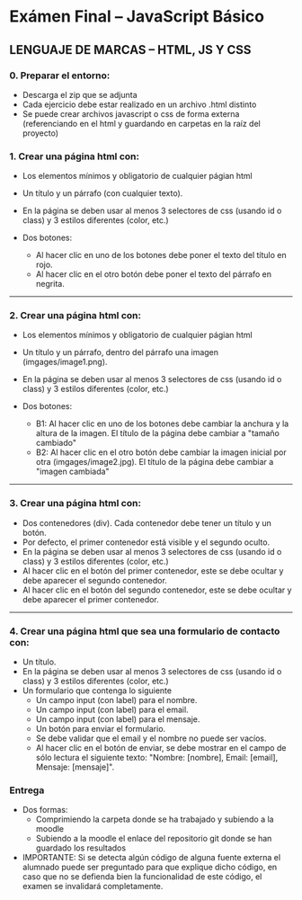 # Exámen Final – JavaScript Básico

## LENGUAJE DE MARCAS – HTML, JS Y CSS

### 0. Preparar el entorno:

* Descarga el zip que se adjunta
* Cada ejercicio debe estar realizado en un archivo .html distinto
* Se puede crear archivos javascript o css de forma externa (referenciando en el html y guardando en carpetas en la raíz del proyecto)


### 1. Crear una página html con:

* Los elementos mínimos y obligatorio de cualquier págian html
* Un título y un párrafo (con cualquier texto).
* En la página se deben usar al menos 3 selectores de css (usando id o class) y 3 estilos diferentes (color, etc.)
* Dos botones:

  * Al hacer clic en uno de los botones debe poner el texto del título en rojo.
  * Al hacer clic en el otro botón debe poner el texto del párrafo en negrita.

---

### 2. Crear una página html con:

* Los elementos mínimos y obligatorio de cualquier págian html
* Un título y un párrafo, dentro del párrafo una imagen (imgages/image1.png).
* En la página se deben usar al menos 3 selectores de css (usando id o class) y 3 estilos diferentes (color, etc.)
* Dos botones:

  * B1: Al hacer clic en uno de los botones debe cambiar la anchura y la altura de la imagen. El título de la página debe cambiar a "tamaño cambiado"
  * B2: Al hacer clic en el otro botón debe cambiar la imagen inicial por otra (imgages/image2.jpg). El título de la página debe cambiar a "imagen cambiada"

---

### 3. Crear una página html con:

* Dos contenedores (div). Cada contenedor debe tener un título y un botón.
* Por defecto, el primer contenedor está visible y el segundo oculto.
* En la página se deben usar al menos 3 selectores de css (usando id o class) y 3 estilos diferentes (color, etc.)
* Al hacer clic en el botón del primer contenedor, este se debe ocultar y debe aparecer el segundo contenedor.
* Al hacer clic en el botón del segundo contenedor, este se debe ocultar y debe aparecer el primer contenedor.

---

### 4. Crear una página html que sea una formulario de contacto con:

* Un título.
* En la página se deben usar al menos 3 selectores de css (usando id o class) y 3 estilos diferentes (color, etc.)
* Un formulario que contenga lo siguiente
    * Un campo input (con label) para el nombre.
    * Un campo input (con label) para el email.
    * Un campo input (con label) para el mensaje.
    * Un botón para enviar el formulario.
    * Se debe validar que el email y el nombre no puede ser vacíos.
    * Al hacer clic en el botón de enviar, se debe mostrar en el campo de sólo lectura el siguiente texto: "Nombre: \[nombre], Email: \[email], Mensaje: \[mensaje]".

### Entrega
* Dos formas:
    * Comprimiendo la carpeta donde se ha trabajado y subiendo a la moodle
    * Subiendo a la moodle el enlace del repositorio git donde se han guardado los resultados
* IMPORTANTE: Si se detecta algún código de alguna fuente externa el alumnado puede ser preguntado para que explique dicho código, en caso que no se defienda bien la funcionalidad de este código, el examen se invalidará completamente.